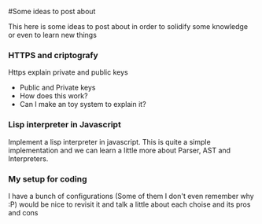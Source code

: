 #Some ideas to post about

This here is some ideas to post about in order to solidify some knowledge or
even to learn new things

### HTTPS and criptografy

Https explain private and public keys

- Public and Private keys
- How does this work?
- Can I make an toy system to explain it?

### Lisp interpreter in Javascript

Implement a lisp interpreter in javascript. This is quite a simple implementation
and we can learn a little more about Parser, AST and Interpreters.

### My setup for coding

I have a bunch of configurations (Some of them I don't even remember why :P) would be nice
to revisit it and talk a little about each choise and its pros and cons

